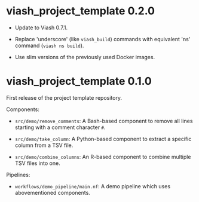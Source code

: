 # viash_project_template 0.2.0

* Update to Viash 0.7.1.

* Replace 'underscore' (like `viash_build`) commands with equivalent 'ns' command (`viash ns build`).

* Use slim versions of the previously used Docker images.

# viash_project_template 0.1.0

First release of the project template repository.

Components:

* `src/demo/remove_comments`: A Bash-based component to remove all lines starting with a comment character `#`.

* `src/demo/take_column`: A Python-based component to extract a specific column from a TSV file.

* `src/demo/combine_columns`: An R-based component to combine multiple TSV files into one.

Pipelines:

* `workflows/demo_pipeline/main.nf`: A demo pipeline which uses abovementioned components.